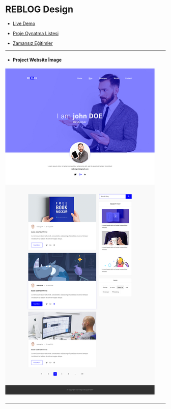 # REBLOG Design

* [Live Demo](https://mehmetaydar01.github.io/REBLOG-Project/)

* [Proje Oynatma Listesi](https://www.youtube.com/playlist?list=PLkDTLUcoIKU3ShGyMaajxadgV-vavx39C)

* [Zamansız Eğitimler](https://www.youtube.com/c/Fikret%C3%87evik)

***

* #### Project Website İmage

##### ![Project Website İmage](Psd/Re-Blog-HomePage.jpg) 

***




